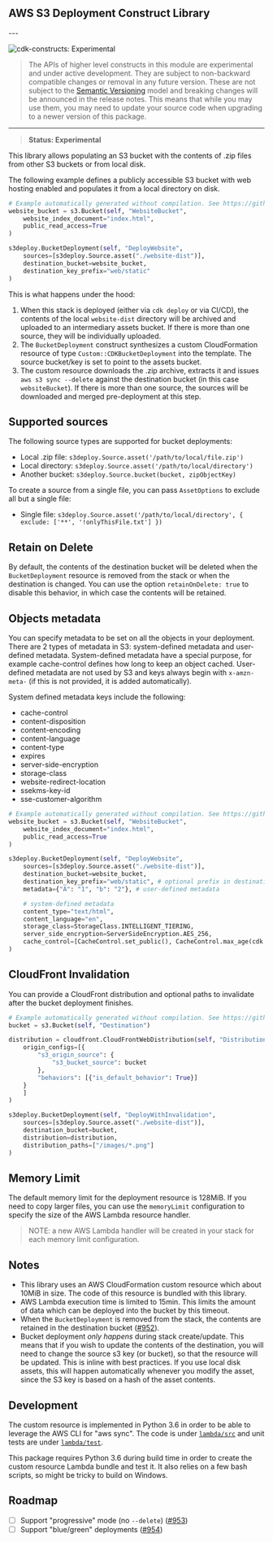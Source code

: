 ## AWS S3 Deployment Construct Library

<!--BEGIN STABILITY BANNER-->---


![cdk-constructs: Experimental](https://img.shields.io/badge/cdk--constructs-experimental-important.svg?style=for-the-badge)

> The APIs of higher level constructs in this module are experimental and under active development. They are subject to non-backward compatible changes or removal in any future version. These are not subject to the [Semantic Versioning](https://semver.org/) model and breaking changes will be announced in the release notes. This means that while you may use them, you may need to update your source code when upgrading to a newer version of this package.

---
<!--END STABILITY BANNER-->

> **Status: Experimental**

This library allows populating an S3 bucket with the contents of .zip files
from other S3 buckets or from local disk.

The following example defines a publicly accessible S3 bucket with web hosting
enabled and populates it from a local directory on disk.

```python
# Example automatically generated without compilation. See https://github.com/aws/jsii/issues/826
website_bucket = s3.Bucket(self, "WebsiteBucket",
    website_index_document="index.html",
    public_read_access=True
)

s3deploy.BucketDeployment(self, "DeployWebsite",
    sources=[s3deploy.Source.asset("./website-dist")],
    destination_bucket=website_bucket,
    destination_key_prefix="web/static"
)
```

This is what happens under the hood:

1. When this stack is deployed (either via `cdk deploy` or via CI/CD), the
   contents of the local `website-dist` directory will be archived and uploaded
   to an intermediary assets bucket. If there is more than one source, they will
   be individually uploaded.
2. The `BucketDeployment` construct synthesizes a custom CloudFormation resource
   of type `Custom::CDKBucketDeployment` into the template. The source bucket/key
   is set to point to the assets bucket.
3. The custom resource downloads the .zip archive, extracts it and issues `aws s3 sync --delete` against the destination bucket (in this case
   `websiteBucket`). If there is more than one source, the sources will be
   downloaded and merged pre-deployment at this step.

## Supported sources

The following source types are supported for bucket deployments:

* Local .zip file: `s3deploy.Source.asset('/path/to/local/file.zip')`
* Local directory: `s3deploy.Source.asset('/path/to/local/directory')`
* Another bucket: `s3deploy.Source.bucket(bucket, zipObjectKey)`

To create a source from a single file, you can pass `AssetOptions` to exclude
all but a single file:

* Single file: `s3deploy.Source.asset('/path/to/local/directory', { exclude: ['**', '!onlyThisFile.txt'] })`

## Retain on Delete

By default, the contents of the destination bucket will be deleted when the
`BucketDeployment` resource is removed from the stack or when the destination is
changed. You can use the option `retainOnDelete: true` to disable this behavior,
in which case the contents will be retained.

## Objects metadata

You can specify metadata to be set on all the objects in your deployment.
There are 2 types of metadata in S3: system-defined metadata and user-defined metadata.
System-defined metadata have a special purpose, for example cache-control defines how long to keep an object cached.
User-defined metadata are not used by S3 and keys always begin with `x-amzn-meta-` (if this is not provided, it is added automatically).

System defined metadata keys include the following:

* cache-control
* content-disposition
* content-encoding
* content-language
* content-type
* expires
* server-side-encryption
* storage-class
* website-redirect-location
* ssekms-key-id
* sse-customer-algorithm

```python
# Example automatically generated without compilation. See https://github.com/aws/jsii/issues/826
website_bucket = s3.Bucket(self, "WebsiteBucket",
    website_index_document="index.html",
    public_read_access=True
)

s3deploy.BucketDeployment(self, "DeployWebsite",
    sources=[s3deploy.Source.asset("./website-dist")],
    destination_bucket=website_bucket,
    destination_key_prefix="web/static", # optional prefix in destination bucket
    metadata={"A": "1", "b": "2"}, # user-defined metadata

    # system-defined metadata
    content_type="text/html",
    content_language="en",
    storage_class=StorageClass.INTELLIGENT_TIERING,
    server_side_encryption=ServerSideEncryption.AES_256,
    cache_control=[CacheControl.set_public(), CacheControl.max_age(cdk.Duration.hours(1))]
)
```

## CloudFront Invalidation

You can provide a CloudFront distribution and optional paths to invalidate after the bucket deployment finishes.

```python
# Example automatically generated without compilation. See https://github.com/aws/jsii/issues/826
bucket = s3.Bucket(self, "Destination")

distribution = cloudfront.CloudFrontWebDistribution(self, "Distribution",
    origin_configs=[{
        "s3_origin_source": {
            "s3_bucket_source": bucket
        },
        "behaviors": [{"is_default_behavior": True}]
    }
    ]
)

s3deploy.BucketDeployment(self, "DeployWithInvalidation",
    sources=[s3deploy.Source.asset("./website-dist")],
    destination_bucket=bucket,
    distribution=distribution,
    distribution_paths=["/images/*.png"]
)
```

## Memory Limit

The default memory limit for the deployment resource is 128MiB. If you need to
copy larger files, you can use the `memoryLimit` configuration to specify the
size of the AWS Lambda resource handler.

> NOTE: a new AWS Lambda handler will be created in your stack for each memory
> limit configuration.

## Notes

* This library uses an AWS CloudFormation custom resource which about 10MiB in
  size. The code of this resource is bundled with this library.
* AWS Lambda execution time is limited to 15min. This limits the amount of data which can
  be deployed into the bucket by this timeout.
* When the `BucketDeployment` is removed from the stack, the contents are retained
  in the destination bucket ([#952](https://github.com/aws/aws-cdk/issues/952)).
* Bucket deployment *only happens* during stack create/update. This means that
  if you wish to update the contents of the destination, you will need to
  change the source s3 key (or bucket), so that the resource will be updated.
  This is inline with best practices. If you use local disk assets, this will
  happen automatically whenever you modify the asset, since the S3 key is based
  on a hash of the asset contents.

## Development

The custom resource is implemented in Python 3.6 in order to be able to leverage
the AWS CLI for "aws sync". The code is under [`lambda/src`](./lambda/src) and
unit tests are under [`lambda/test`](./lambda/test).

This package requires Python 3.6 during build time in order to create the custom
resource Lambda bundle and test it. It also relies on a few bash scripts, so
might be tricky to build on Windows.

## Roadmap

* [ ] Support "progressive" mode (no `--delete`) ([#953](https://github.com/aws/aws-cdk/issues/953))
* [ ] Support "blue/green" deployments ([#954](https://github.com/aws/aws-cdk/issues/954))
